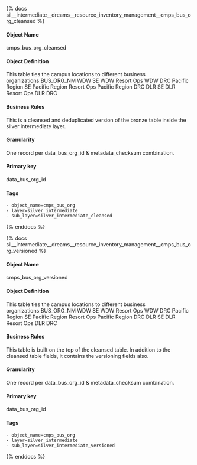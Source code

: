 {% docs sil__intermediate__dreams__resource_inventory_management__cmps_bus_org_cleansed %}

#### Object Name
cmps_bus_org_cleansed

#### Object Definition
This table ties the campus locations to different business organizations:BUS_ORG_NM
WDW SE
WDW Resort Ops
WDW DRC
Pacific Region SE
Pacific Region Resort Ops
Pacific Region DRC
DLR SE
DLR Resort Ops
DLR DRC

#### Business Rules
This is a cleansed and deduplicated version of the bronze table inside the silver intermediate layer.

#### Granularity
One record per data_bus_org_id & metadata_checksum combination.

#### Primary key
data_bus_org_id

#### Tags
    - object_name=cmps_bus_org
    - layer=silver_intermediate
    - sub_layer=silver_intermediate_cleansed

{% enddocs %}

{% docs sil__intermediate__dreams__resource_inventory_management__cmps_bus_org_versioned %}

#### Object Name
cmps_bus_org_versioned

#### Object Definition
This table ties the campus locations to different business organizations:BUS_ORG_NM
WDW SE
WDW Resort Ops
WDW DRC
Pacific Region SE
Pacific Region Resort Ops
Pacific Region DRC
DLR SE
DLR Resort Ops
DLR DRC

#### Business Rules
This table is built on the top of the cleansed table. In addition to the cleansed table fields, it contains the versioning fields also.

#### Granularity
One record per data_bus_org_id & metadata_checksum combination.

#### Primary key
data_bus_org_id

#### Tags
    - object_name=cmps_bus_org
    - layer=silver_intermediate
    - sub_layer=silver_intermediate_versioned

{% enddocs %}